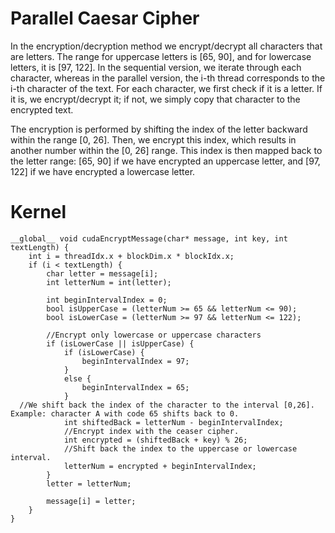 # Parallel Caesar Cipher

In the encryption/decryption method we encrypt/decrypt all characters that are letters. 
The range for uppercase letters is [65, 90], and for lowercase letters, it is [97, 122].
In the sequential version, we iterate through each character, whereas in the parallel version, the i-th thread corresponds to the i-th character of the text.
For each character, we first check if it is a letter. If it is, we encrypt/decrypt it; if not, we simply copy that character to the encrypted text.

The encryption is performed by shifting the index of the letter backward within the range [0, 26]. 
Then, we encrypt this index, which results in another number within the [0, 26] range. This index is then mapped back to the letter range: [65, 90] if we have encrypted an uppercase letter, and [97, 122] if we have encrypted a lowercase letter.


# Kernel

```
__global__ void cudaEncryptMessage(char* message, int key, int textLength) {
	int i = threadIdx.x + blockDim.x * blockIdx.x;
	if (i < textLength) {
		char letter = message[i];
		int letterNum = int(letter);

		int beginIntervalIndex = 0;
		bool isUpperCase = (letterNum >= 65 && letterNum <= 90);
		bool isLowerCase = (letterNum >= 97 && letterNum <= 122);

		//Encrypt only lowercase or uppercase characters
		if (isLowerCase || isUpperCase) {
			if (isLowerCase) {
				beginIntervalIndex = 97;
			}
			else {
				beginIntervalIndex = 65;
			}
  //We shift back the index of the character to the interval [0,26]. Example: character A with code 65 shifts back to 0.
			int shiftedBack = letterNum - beginIntervalIndex;
			//Encrypt index with the ceaser cipher.
			int encrypted = (shiftedBack + key) % 26;
			//Shift back the index to the uppercase or lowercase interval.
			letterNum = encrypted + beginIntervalIndex;
		}
		letter = letterNum;

		message[i] = letter;
	}
}
```

